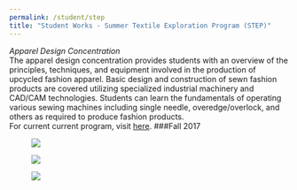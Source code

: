 ```yaml
---
permalink: /student/step
title: "Student Works - Summer Textile Exploration Program (STEP)"
---
```

*Apparel Design Concentration*  
The apparel design concentration provides students with an overview of the principles, techniques, and equipment involved in the production of upcycled fashion apparel. Basic design and construction of sewn fashion products are covered utilizing specialized industrial machinery and CAD/CAM technologies. Students can learn the fundamentals of operating various sewing machines including single needle, overedge/overlock, and others as required to produce fashion products.  
For current current program, visit [here](https://textiles.ncsu.edu/future-students/future-undergraduate/step/). 
###Fall 2017  
<figure>
  <a href="https://sxia2.github.io/student_works/FTM21901.jpg"><img src="https://sxia2.github.io/student_works/STEP01.jpg"></a>
</figure>
<figure>
  <a href="https://sxia2.github.io/student_works/FTM21901.jpg"><img src="https://sxia2.github.io/student_works/STEP02.jpg"></a>
</figure>
<figure>
  <a href="https://sxia2.github.io/student_works/FTM21901.jpg"><img src="https://sxia2.github.io/student_works/STEP03.jpg"></a>
</figure>